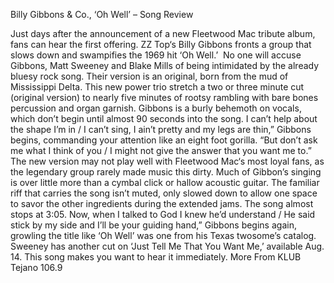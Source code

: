 Billy Gibbons & Co., ‘Oh Well’ – Song Review

Just days after the announcement of a new Fleetwood Mac tribute album, fans can hear the first offering. ZZ Top‘s Billy Gibbons fronts a group that slows down and swampifies the 1969 hit ‘Oh Well.’  No one will accuse Gibbons, Matt Sweeney and Blake Mills of being intimidated by the already bluesy rock song. Their version is an original, born from the mud of Mississippi Delta. This new power trio stretch a two or three minute cut (original version) to nearly five minutes of rootsy rambling with bare bones percussion and organ garnish. Gibbons is a burly behemoth on vocals, which don’t begin until almost 90 seconds into the song. I can’t help about the shape I’m in / I can’t sing, I ain’t pretty and my legs are thin,” Gibbons begins, commanding your attention like an eight foot gorilla. “But don’t ask me what I think of you / I might not give the answer that you want me to.” The new version may not play well with Fleetwood Mac‘s most loyal fans, as the legendary group rarely made music this dirty. Much of Gibbon’s singing is over little more than a cymbal click or hallow acoustic guitar. The familiar riff that carries the song isn’t muted, only slowed down to allow one space to savor the other ingredients during the extended jams. The song almost stops at 3:05. Now, when I talked to God I knew he’d understand / He said stick by my side and I’ll be your guiding hand,” Gibbons begins again, growling the title like ‘Oh Well’ was one from his Texas twosome’s catalog. Sweeney has another cut on ‘Just Tell Me That You Want Me,’ available Aug. 14. This song makes you want to hear it immediately. More From KLUB Tejano 106.9